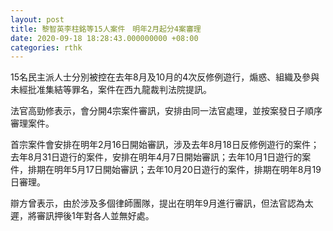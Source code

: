 ```yaml
---
layout: post
title: 黎智英李柱銘等15人案件　明年2月起分4案審理
date: 2020-09-18 18:28:43.000000000 +08:00
categories: rthk
---
```


15名民主派人士分別被控在去年8月及10月的4次反修例遊行，煽惑、組織及參與未經批准集結等罪名，案件在西九龍裁判法院提訊。

法官高勁修表示，會分開4宗案件審訊，安排由同一法官處理，並按案發日子順序審理案件。

首宗案件會安排在明年2月16日開始審訊，涉及去年8月18日反修例遊行的案件；去年8月31日遊行的案件，安排在明年4月7日開始審訊；去年10月1日遊行的案件，排期在明年5月17日開始審訊；去年10月20日遊行的案件，排期在明年8月19日審理。

辯方曾表示，由於涉及多個律師團隊，提出在明年9月進行審訊，但法官認為太遲，將審訊押後1年對各人並無好處。
